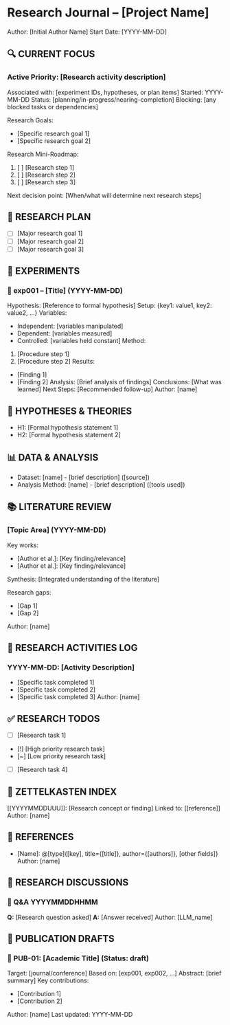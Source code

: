 # Research Journal – [Project Name]
Author: [Initial Author Name]
Start Date: [YYYY-MM-DD]

## 🔍 CURRENT FOCUS

### Active Priority: [Research activity description]
Associated with: [experiment IDs, hypotheses, or plan items]
Started: YYYY-MM-DD
Status: [planning/in-progress/nearing-completion]
Blocking: [any blocked tasks or dependencies]

Research Goals:
- [Specific research goal 1]
- [Specific research goal 2]

Research Mini-Roadmap:
1. [ ] [Research step 1]
2. [ ] [Research step 2]
3. [ ] [Research step 3]

Next decision point: [When/what will determine next research steps]

## 🧭 RESEARCH PLAN
- [ ] [Major research goal 1]
- [ ] [Major research goal 2]
- [ ] [Major research goal 3]

## 🧪 EXPERIMENTS

### 📌 exp001 – [Title] (YYYY-MM-DD)
Hypothesis: [Reference to formal hypothesis]
Setup: {key1: value1, key2: value2, ...}
Variables:
  - Independent: [variables manipulated]
  - Dependent: [variables measured]
  - Controlled: [variables held constant]
Method:
  1. [Procedure step 1]
  2. [Procedure step 2]
Results:
- [Finding 1]
- [Finding 2]
Analysis:
  [Brief analysis of findings]
Conclusions:
  [What was learned]
Next Steps:
  [Recommended follow-up]
Author: [name]

## 🔬 HYPOTHESES & THEORIES
- H1: [Formal hypothesis statement 1]
- H2: [Formal hypothesis statement 2]

## 📊 DATA & ANALYSIS
- Dataset: [name] - [brief description] ([source])
- Analysis Method: [name] - [brief description] ([tools used])

## 📚 LITERATURE REVIEW

### [Topic Area] (YYYY-MM-DD)
Key works:
- [Author et al.]: [Key finding/relevance]
- [Author et al.]: [Key finding/relevance]

Synthesis:
[Integrated understanding of the literature]

Research gaps:
- [Gap 1]
- [Gap 2]

Author: [name]

## 📅 RESEARCH ACTIVITIES LOG

### YYYY-MM-DD: [Activity Description]
- [Specific task completed 1]
- [Specific task completed 2]
- [Specific task completed 3]
Author: [name]

## ✅ RESEARCH TODOS
- [ ] [Research task 1]
- [!] [High priority research task]
- [~] [Low priority research task]
- [ ] [Research task 4]

## 🧠 ZETTELKASTEN INDEX
[[YYYYMMDDUUU]]: [Research concept or finding]
Linked to: [[reference]]
Author: [name]

## 📖 REFERENCES
- [Name]: @[type]{[key], title={[title]}, author={[authors]}, [other fields]}
Author: [name]

## 📎 RESEARCH DISCUSSIONS

### 🤖 Q&A YYYYMMDDHHMM
**Q:** [Research question asked]
**A:** [Answer received]
Author: [LLM_name]

## 📝 PUBLICATION DRAFTS

### 📝 PUB-01: [Academic Title] (Status: draft)
Target: [journal/conference]
Based on: [exp001, exp002, ...]
Abstract: [brief summary]
Key contributions:
- [Contribution 1]
- [Contribution 2]

Author: [name]
Last updated: YYYY-MM-DD